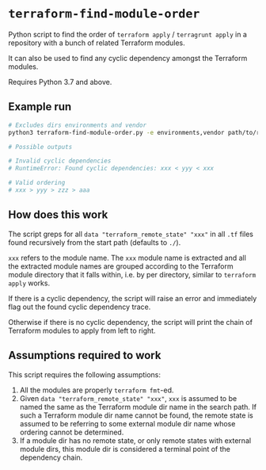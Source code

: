 # `terraform-find-module-order`

Python script to find the order of `terraform apply` / `terragrunt apply` in a
repository with a bunch of related Terraform modules.

It can also be used to find any cyclic dependency amongst the Terraform modules.

Requires Python 3.7 and above.

## Example run

```bash
# Excludes dirs environments and vendor
python3 terraform-find-module-order.py -e environments,vendor path/to/root/module

# Possible outputs

# Invalid cyclic dependencies
# RuntimeError: Found cyclic dependencies: xxx < yyy < xxx

# Valid ordering
# xxx > yyy > zzz > aaa
```

## How does this work

The script greps for all `data "terraform_remote_state" "xxx"` in all `.tf`
files found recursively from the start path (defaults to `./`).

`xxx` refers to the module name. The `xxx` module name is extracted and all the
extracted module names are grouped according to the Terraform module directory
that it falls within, i.e. by per directory, similar to `terraform apply` works.

If there is a cyclic dependency, the script will raise an error and immediately
flag out the found cyclic dependency trace.

Otherwise if there is no cyclic dependency, the script will print the chain of
Terraform modules to apply from left to right.

## Assumptions required to work

This script requires the following assumptions:

1. All the modules are properly `terraform fmt`-ed.
2. Given `data "terraform_remote_state" "xxx"`, `xxx` is assumed to be named the
   same as the Terraform module dir name in the search path. If such a Terraform
   module dir name cannot be found, the remote state is assumed to be referring
   to some external module dir name whose ordering cannot be determined.
3. If a module dir has no remote state, or only remote states with external
   module dirs, this module dir is considered a terminal point of the dependency
   chain.

